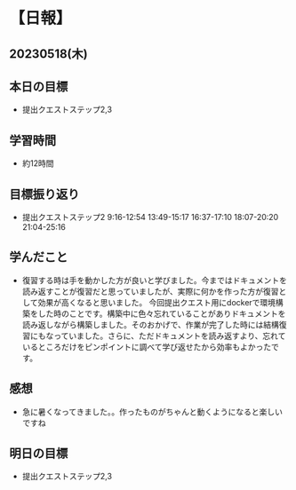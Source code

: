 # 【日報】
## 20230518(木)
## 本日の目標
- 提出クエストステップ2,3

## 学習時間
- 約12時間

## 目標振り返り
- 提出クエストステップ2 9:16-12:54 13:49-15:17 16:37-17:10 18:07-20:20 21:04-25:16

## 学んだこと
- 復習する時は手を動かした方が良いと学びました。今まではドキュメントを読み返すことが復習だと思っていましたが、実際に何かを作った方が復習として効果が高くなると思いました。
今回提出クエスト用にdockerで環境構築をした時のことです。構築中に色々忘れていることがありドキュメントを読み返しながら構築しました。そのおかげで、作業が完了した時には結構復習にもなっていました。さらに、ただドキュメントを読み返すより、忘れているところだけをピンポイントに調べて学び返せたから効率もよかったです。

## 感想
- 急に暑くなってきました。。作ったものがちゃんと動くようになると楽しいですね

## 明日の目標
- 提出クエストステップ2,3


